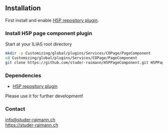 ## Installation

First install and enable [H5P repository plugin](https://github.com/studer-raimann/H5P).

### Install H5P page component plugin

Start at your ILIAS root directory 
```bash
mkdir -p Customizing/global/plugins/Services/COPage/PageComponent
cd Customizing/global/plugins/Services/COPage/PageComponent
git clone https://github.com/studer-raimann/H5PPageComponent.git H5PPageComponent
```

### Dependencies
* [H5P repository plugin](https://github.com/studer-raimann/H5P)

Please use it for further development!

### Contact
info@studer-raimann.ch  
https://studer-raimann.ch  
